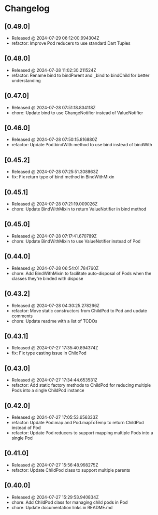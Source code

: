 # Changelog

## [0.49.0]

- Released @ 2024-07-29 06:12:00.994304Z
- refactor: Improve Pod reducers to use standard Dart Tuples

## [0.48.0]

- Released @ 2024-07-28 11:02:30.211524Z
- refactor: Rename bind to bindParent and \_bind to bindChild for better understanding

## [0.47.0]

- Released @ 2024-07-28 07:51:18.834118Z
- chore: Update bind to use ChangeNotifier instead of ValueNotifier

## [0.46.0]

- Released @ 2024-07-28 07:50:15.816880Z
- refactor: Update Pod.bindWith method to use bind instead of bindWith

## [0.45.2]

- Released @ 2024-07-28 07:25:51.308863Z
- fix: Fix return type of bind method in BindWithMixin

## [0.45.1]

- Released @ 2024-07-28 07:21:19.009026Z
- chore: Update BindWithMixin to return ValueNotifier in bind method

## [0.45.0]

- Released @ 2024-07-28 07:17:41.670789Z
- chore: Update BindWithMixin to use ValueNotifier instead of Pod

## [0.44.0]

- Released @ 2024-07-28 06:54:01.784760Z
- chore: Add BindWithMixin to facilitate auto-disposal of Pods when the classes they're binded with dispose

## [0.43.2]

- Released @ 2024-07-28 04:30:25.278266Z
- refactor: Move static constructors from ChildPod to Pod and update comments
- chore: Update readme with a list of TODOs

## [0.43.1]

- Released @ 2024-07-27 17:35:40.894374Z
- fix: Fix type casting issue in ChildPod

## [0.43.0]

- Released @ 2024-07-27 17:34:44.653531Z
- refactor: Add static factory methods to ChildPod for reducing multiple Pods into a single ChildPod instance

## [0.42.0]

- Released @ 2024-07-27 17:05:53.656333Z
- refactor: Update Pod.map and Pod.mapToTemp to return ChildPod instead of Pod
- refactor: Update Pod reducers to support mapping multiple Pods into a single Pod

## [0.41.0]

- Released @ 2024-07-27 15:56:48.998275Z
- refactor: Update ChildPod class to support multiple parents

## [0.40.0]

- Released @ 2024-07-27 15:29:53.940834Z
- chore: Add ChildPod class for managing child pods in Pod
- chore: Update documentation links in README.md
